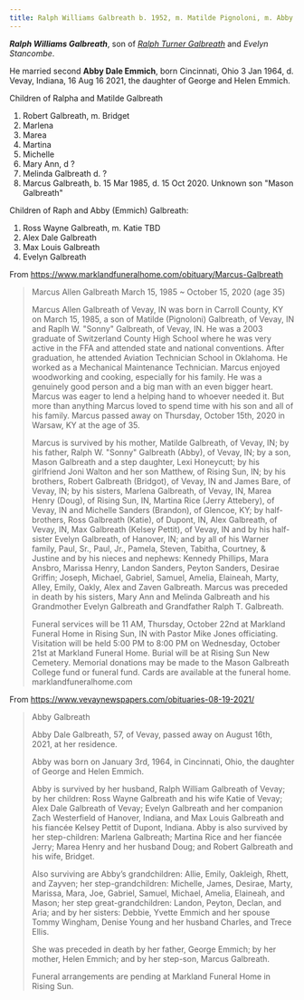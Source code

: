 ```yaml
---
title: Ralph Williams Galbreath b. 1952, m. Matilde Pignoloni, m. Abby Dale Emmich
---
```

***Ralph Williams Galbreath***, son of *[Ralph Turner Galbreath](galbreath-ralph-turner-1911.md)* and *Evelyn Stancombe*.

He married second **Abby Dale Emmich**, born Cincinnati, Ohio 3 Jan 1964, d. Vevay, Indiana,  16 Aug 16 2021, the daughter of George and Helen Emmich.

Children of Ralpha and Matilde Galbreath

1. Robert Galbreath, m. Bridget
2. Marlena
3. Marea
4. Martina
5. Michelle
6. Mary Ann, d ?
7. Melinda Galbreath  d. ?
8. Marcus Galbreath, b. 15 Mar 1985, d. 15 Oct 2020.   Unknown son "Mason Galbreath"

Children of Raph and Abby (Emmich) Galbreath:
1. Ross Wayne Galbreath, m. Katie TBD
2. Alex Dale Galbreath
3. Max Louis Galbreath
4. Evelyn Galbreath

From https://www.marklandfuneralhome.com/obituary/Marcus-Galbreath

> Marcus Allen Galbreath
> March 15, 1985 ~ October 15, 2020 (age 35)
>
> Marcus Allen Galbreath of Vevay, IN was born in Carroll County, KY on March 15, 1985, a son of Matilde (Pignoloni) Galbreath, of Vevay, IN and Raplh W. "Sonny" Galbreath, of Vevay, IN. He was a 2003 graduate of Switzerland County High School where he was very active in the FFA and attended state and national conventions. After graduation, he attended Aviation Technician School in Oklahoma. He worked as a Mechanical Maintenance Technician. Marcus enjoyed woodworking and cooking, especially for his family. He was a genuinely good person and a big man with an even bigger heart. Marcus was eager to lend a helping hand to whoever needed it. But more than anything Marcus loved to spend time with his son and all of his family. Marcus passed away on Thursday, October 15th, 2020 in Warsaw, KY at the age of 35.
>
> Marcus is survived by his mother, Matilde Galbreath, of Vevay, IN; by his father, Ralph W. "Sonny" Galbreath (Abby), of Vevay, IN; by a son, Mason Galbreath and a step daughter, Lexi Honeycutt; by his girlfriend Joni Walton and her son Matthew, of Rising Sun, IN; by his brothers, Robert Galbreath (Bridgot), of Vevay, IN and James Bare, of Vevay, IN; by his sisters, Marlena Galbreath, of Vevay, IN, Marea Henry (Doug), of Rising Sun, IN, Martina Rice (Jerry Attebery), of Vevay, IN and Michelle Sanders (Brandon), of Glencoe, KY; by half-brothers, Ross Galbreath  (Katie), of Dupont, IN, Alex Galbreath, of Vevay, IN, Max Galbreath (Kelsey Pettit), of Vevay, IN and by his half-sister Evelyn Galbreath, of Hanover, IN; and by all of his Warner family, Paul, Sr., Paul, Jr., Pamela, Steven, Tabitha, Courtney, & Justine and by his nieces and nephews: Kennedy Phillips, Mara Ansbro, Marissa Henry, Landon Sanders, Peyton Sanders, Desirae Griffin; Joseph, Michael, Gabriel, Samuel, Amelia, Elaineah, Marty, Alley, Emily, Oakly, Alex and Zaven Galbreath. Marcus was preceded in death by his sisters, Mary Ann and Melinda Galbreath and his Grandmother Evelyn Galbreath and Grandfather Ralph T. Galbreath.
> 
> Funeral services will be 11 AM, Thursday, October 22nd at Markland Funeral Home in Rising Sun, IN with Pastor Mike Jones officiating. Visitation will be held 5:00 PM to 8:00 PM on Wednesday, October 21st at Markland Funeral Home. Burial will be at Rising Sun New Cemetery. Memorial donations may be made to the Mason Galbreath College fund or funeral fund. Cards are available at the funeral home. marklandfuneralhome.com


From https://www.vevaynewspapers.com/obituaries-08-19-2021/

> Abby Galbreath
> 
>  Abby Dale Galbreath, 57, of Vevay, passed away on August 16th, 2021, at her residence.
>
>  Abby was born on January 3rd, 1964, in Cincinnati, Ohio, the daughter of George and Helen Emmich.
>
>  Abby is survived by her husband, Ralph William Galbreath of Vevay; by her children: Ross Wayne Galbreath and his wife Katie of  Vevay; Alex Dale Galbreath of Vevay; Evelyn Galbreath and her companion Zach Westerfield of Hanover, Indiana, and Max Louis Galbreath and his fiancée Kelsey Pettit of Dupont, Indiana. Abby is also survived by her step-children: Marlena Galbreath; Martina Rice and her fiancée Jerry; Marea Henry and her husband Doug; and Robert Galbreath and his wife, Bridget.
>
> Also surviving are Abby’s grandchildren: Allie, Emily, Oakleigh, Rhett, and Zayven; her step-grandchildren: Michelle, James, Desirae, Marty, Marissa, Mara, Joe, Gabriel, Samuel, Michael, Amelia, Elaineah, and Mason; her step great-grandchildren: Landon, Peyton, Declan, and Aria; and by her sisters: Debbie, Yvette Emmich and her spouse Tommy Wingham, Denise Young and her husband Charles, and Trece Ellis.
>
>  She was preceded in death by her father, George Emmich; by her mother, Helen Emmich; and by her step-son, Marcus Galbreath.
>
>  Funeral arrangements are pending at Markland Funeral Home in Rising Sun.
